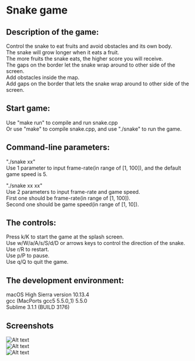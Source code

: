 # Snake game

## Description of the game:<br />
Control the snake to eat fruits and avoid obstacles and its own body.<br />
The snake will grow longer when it eats a fruit.<br />
The more fruits the snake eats, the higher score you will receive.<br />
The gaps on the border let the snake wrap around to other side of the screen.<br />
Add obstacles inside the map.<br />
Add gaps on the border that lets the snake wrap around to other side of the screen.<br />

## Start game:<br />
Use "make run" to compile and run snake.cpp<br />
Or use "make" to compile snake.cpp, and use "./snake" to run the game.<br />

## Command-line parameters:<br />
"./snake xx"<br />
Use 1 parameter to input frame-rate(in range of [1, 100]), and the default game speed is 5.<br />

"./snake xx xx"<br />
Use 2 parameters to input frame-rate and game speed.<br />
First one should be frame-rate(in range of [1, 100]).<br />
Second one should be game speed(in range of [1, 10]).<br />

## The controls:<br />
Press k/K to start the game at the splash screen.<br />
Use w/W/a/A/s/S/d/D or arrows keys to control the direction of the snake.<br />
Use r/R to restart.<br />
Use p/P to pause.<br />
Use q/Q to quit the game.<br />

## The development environment:<br />
macOS High Sierra version 10.13.4<br />
gcc (MacPorts gcc5 5.5.0_1) 5.5.0<br />
Sublime 3.1.1 (BUILD 3176)

## Screenshots
![Alt text](https://github.com/yhggf45/Snake-Game/raw/master/1.png)<br />
![Alt text](https://github.com/yhggf45/Snake-Game/raw/master/2.png)<br />
![Alt text](https://github.com/yhggf45/Snake-Game/raw/master/3.png)
